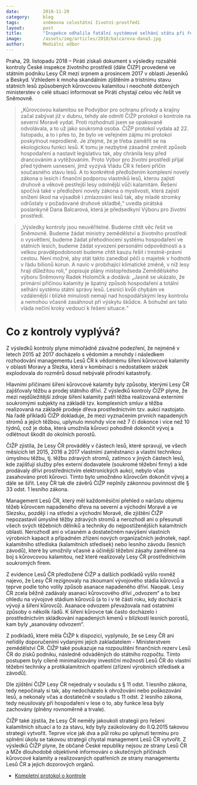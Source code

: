 ```yaml
---
date:         2018-11-29
category:     blog
tags:         sněmovna celostátní životní-prostředí
layout:       post
title:        "Inspekce odhalila fatální systémové selhání státu při řešení kůrovcové kalamity, Piráti chtějí skandál řešit ve Sněmovně"
image:        /assets/img/articles/2018/balcarova-dana3.jpg
author:       Mediální odbor
---
```


Praha, 29. listopadu 2018 – Piráti získali dokument s výsledky rozsáhlé kontroly České inspekce životního prostředí (dále ČIZP) provedené ve státním podniku Lesy ČR mezi srpnem a prosincem 2017 v oblasti Jeseníků a Beskyd. Vzhledem k mnoha skandálním zjištěním a tristnímu stavu státních lesů způsobených kůrovcovou kalamitou i neochotě dotčených ministerstev o celé situaci informovat se Piráti chystají celou věc řešit ve Sněmovně. 

> „Kůrovcovou kalamitou se Podvýbor pro ochranu přírody a krajiny začal zabývat již v dubnu, tehdy ale odmítl ČIŽP protokol o kontrole na severní Moravě vydat. Proti rozhodnutí jsem se opakovaně odvolávala, a to už jako soukromá osoba. ČIŽP protokol vydala až 22. listopadu, a to i přes to, že bylo ve veřejném zájmu mi protokol poskytnout neprodleně. Je zřejmé, že je třeba zaměřit se na ekologickou funkci lesů. K tomu je nezbytné zásadně změnit způsob hospodaření a nastavit legislativu tak, aby chránila lesy před drancováním a vytěžováním. Proto Výbor pro životní prostředí přijal před týdnem usnesení, jímž vyzývá Vládu ČR k řešení příčin současného stavu lesů. A to konkrétně předložením komplexní novely zákona o lesích i finanční podporou vlastníků lesů, kterou zajistí druhově a věkově pestřejší lesy odolnější vůči kalamitám. Řešení spočívá také v předložení novely zákona o myslivosti, která zajistí snížení škod na výsadbě i zmlazování lesů tak, aby mladé stromky odrůstaly v požadované druhové skladbě,“ uvedla pirátská poslankyně Dana Balcarová, která je předsedkyní Výboru pro životní prostředí. 

> „Výsledky kontroly jsou neuvěřitelné. Budeme chtít věc řešit ve Sněmovně. Budeme žádat ministry zemědělství a životního prostředí o vysvětlení, budeme žádat přehodnocení systému hospodaření ve státních lesích, budeme žádat vyvození personální odpovědnosti a s velkou pravděpodobností budeme chtít kauzu řešit i trestně-právní cestou. Není možné, aby stát takto zanedbal péči o majetek v hodnotě v řádu bilionů korun. A navíc v probíhající klimatické změně, v níž lesy hrají důležitou roli,“ popisuje plány místopředseda Zemědělského výboru Sněmovny Radek Holomčík a dodává: „Jasně se ukázalo, že primární příčinou kalamity je špatný způsob hospodaření a totální selhání systému státní správy lesů. Lesníci kvůli chybám ve vzdálenější i blízké minulosti nemají nad hospodářskými lesy kontrolu a nemohou včasně zasáhnout při výskytu škůdce. A bohužel ani tato vláda nečiní kroky vedoucí k řešení situace.“


# Co z kontroly vyplývá?

Z výsledků kontroly plyne mimořádně závažné podezření, že nejméně v letech 2015 až 2017 docházelo s vědomím a mnohdy i následkem rozhodování managementu Lesů ČR k vědomému šíření kůrovcové kalamity v oblasti Moravy a Slezka, která v kombinaci s nedostatkem srážek explodovala do rozměrů dosud nebývalé přírodní katastrofy.

Hlavními příčinami šíření kůrovcové kalamity byly způsoby, kterými Lesy ČR zajišťovaly těžbu a prodej státního dříví. Z výsledků kontroly ČIZP plyne, že mezi nejdůležitější zdroje šíření kalamity patří těžba realizovaná externími soukromými subjekty na základě tzv. komplexních smluv a těžba realizovaná na základě prodeje dřeva prostřednictvím tzv. aukcí nastojato. Na řadě příkladů ČIŽP dokladuje, že mezi vyznačením prvních napadených stromů a jejich těžbou, uplynulo mnohdy více než 7 či dokonce i více než 10 týdnů, což je doba, která umožnila kůrovci pohodlně dokončit vývoj a odlétnout škodit do okolních porostů.

ČIŽP zjistila, že Lesy ČR prováděly v částech lesů, které spravují, ve všech měsících let 2015, 2016 a 2017 vlastními zaměstnanci a vlastní technikou úmyslnou těžbu, tj. těžbu zdravých stromů,  zatímco v jiných částech lesů, kde zajišťují služby přes externí dodavatele (soukromé těžební firmy) a kde prodávaly dříví prostřednictvím elektronických aukcí, nebylo včas zasahováno proti kůrovci. Tímto bylo umožněno kůrovcům dokončit vývoj a dále se šířit. Lesy ČR tak dle závěrů ČIŽP neplnily zákonnou povinnost dle § 33 odst. 1 lesního zákona.

Management Lesů ČR, který měl každoměsíční přehled o nárůstu objemu těžeb kůrovcem napadeného dřeva na severní a východní Moravě a ve Slezsku, později i na střední a východní Moravě, dle zjištění ČIŽP nepozastavil úmyslné těžby zdravých stromů a nerozhodl ani o přesunutí všech svých těžebních dělníků a techniky do nejpostiženějších kalamitních oblastí. Nerozhodl ani o včasném a dostatečném navýšení vlastních výrobních kapacit a případném zřízení nových organizačních jednotek, např. kalamitního střediska (kalamitních středisek) nebo lesního závodu (lesních závodů), které by umožnily včasné a účinější těžební zásahy zaměřené na boj s kůrovcovou kalamitou, než které realizovaly Lesy ČR prostřednictvím soukromých firem.

Z evidence Lesů ČR předložené ČIŽP a dalších podkladů vyšlo rovněž najevo, že Lesy ČR rezignovaly na zkoumaní vývojového stádia kůrovců a teprve podle toho volily způsob asanace napadeného dříví. Naopak. Lesy ČR zcela běžně zadávaly asanaci kůrovcového dříví „odvozem“ a to bez ohledu na vývojové stádium kůrovců (a to i v té části roku, kdy dochází k vývoji a šíření kůrovců). Asanace odvozem převažovala nad ostatními způsoby o několik řádů. K šíření kůrovce tak často docházelo i prostřednictvím skládkování napadených kmenů v blízkostí lesních porostů, kam byly „asanovány odvozem“.  

Z podkladů, které měla ČIŽP k dispozici, vyplynulo, že se Lesy ČR ani neřídily doporučeními vydanými jejich zakladatelem - Ministerstvem zemědělství ČR. ČIŽP také poukazuje na rozpouštění finančních rezerv Lesů ČR do zisků podniku, následně odváděných do státního rozpočtu. Tímto postupem byly cíleně minimalizovány investiční možnosti Lesů ČR do vlastní těžební techniky a protikalamitních opatření (zřízení výrobních středisek a závodů).

Dle zjištění ČIŽP Lesy ČR nejednaly v souladu s § 11 odst. 1 lesního zákona, tedy nepočínaly si tak, aby nedocházelo k ohrožování nebo poškozování lesů, a nekonaly včas a dostatečně v souladu s 11 odst. 2 lesního zákona, tedy neusilovaly při hospodaření v lese o to, aby funkce lesa byly zachovány (plněny rovnoměrně a trvale).

ČIŽP také zjistila, že Lesy ČR neměly jakoukoli strategii pro řešení kalamitních situací a to za stavu, kdy byly zaúkolovány do II.Q.2015 takovou strategii vytvořit. Teprve více jak dva a půl roku po uplynutí termínu pro splnění úkolu se takovou strategii chystal management Lesů ČR vytvořit. Z výsledků ČIŽP plyne, že občané České republiky nejsou ze strany Lesů ČR a MZe dlouhodobě objektivně informováni o skutečných příčinách kůrovcové kalamity a realizovaných opatřeních ze strany managementu Lesů ČR a jejich dozorových orgánů.


* [Kompletní protokol o kontrole](https://www.pirati.cz/assets/pdf/cizp-protokol-o-kontrole.pdf)
